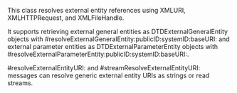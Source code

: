 This class resolves external entity references using XMLURI, XMLHTTPRequest, and XMLFileHandle.

It supports retrieving external general entities as DTDExternalGeneralEntity objects with #resolveExternalGeneralEntity:publicID:systemID:baseURI: and external parameter entities as DTDExternalParameterEntity objects with #resolveExternalParameterEntity:publicID:systemID:baseURI:.

#resolveExternalEntityURI: and  #streamResolveExternalEntityURI: messages can resolve generic external entity URIs as strings or read streams.